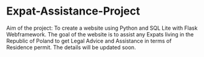 # Expat-Assistance-Project
Aim of the project: To create a website using Python and SQL Lite with Flask Webframework.
The goal of the website is to assist any Expats living in the Republic of Poland to get Legal Advice and Assistance in terms of Residence permit.
The details will be updated soon.
